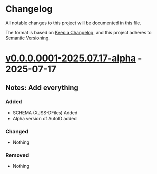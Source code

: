 # Changelog

All notable changes to this project will be documented in this file.

The format is based on [Keep a Changelog](https://keepachangelog.com/en/1.1.0/),
and this project adheres to [Semantic Versioning](https://semver.org/spec/v2.0.0.html).


# [v0.0.0.0001-2025.07.17-alpha] - 2025-07-17
## Notes: Add everything

### Added

- SCHEMA (XJSS-DFiles) Added
- Alpha version of AutoID added

### Changed

- Nothing

### Removed

- Nothing


[Github Page]: https://github.com/JSSchumacher/SCHEMA-AutoID 
[v0.0.0.0001-2025.07.17-alpha]: https://www.joshuaschumacher.com/dev/work-in-progress